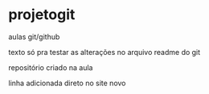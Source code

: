 # projetogit
 aulas git/github

 texto só pra testar as alterações
 no arquivo readme do git
 
 repositório criado na aula
 
 linha adicionada direto no site novo
